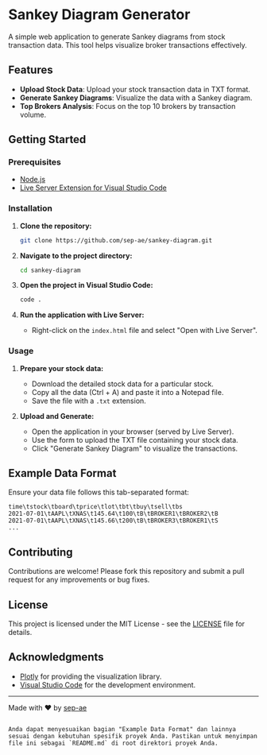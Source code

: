 # Sankey Diagram Generator

A simple web application to generate Sankey diagrams from stock transaction data. This tool helps visualize broker transactions effectively.

## Features

- **Upload Stock Data**: Upload your stock transaction data in TXT format.
- **Generate Sankey Diagrams**: Visualize the data with a Sankey diagram.
- **Top Brokers Analysis**: Focus on the top 10 brokers by transaction volume.

## Getting Started

### Prerequisites

- [Node.js](https://nodejs.org/)
- [Live Server Extension for Visual Studio Code](https://marketplace.visualstudio.com/items?itemName=ritwickdey.LiveServer)

### Installation

1. **Clone the repository:**

   ```bash
   git clone https://github.com/sep-ae/sankey-diagram.git
   ```

2. **Navigate to the project directory:**

   ```bash
   cd sankey-diagram
   ```

3. **Open the project in Visual Studio Code:**

   ```bash
   code .
   ```

4. **Run the application with Live Server:**
   - Right-click on the `index.html` file and select "Open with Live Server".

### Usage

1. **Prepare your stock data:**
   - Download the detailed stock data for a particular stock.
   - Copy all the data (Ctrl + A) and paste it into a Notepad file.
   - Save the file with a `.txt` extension.

2. **Upload and Generate:**
   - Open the application in your browser (served by Live Server).
   - Use the form to upload the TXT file containing your stock data.
   - Click "Generate Sankey Diagram" to visualize the transactions.

## Example Data Format

Ensure your data file follows this tab-separated format:

```
time\tstock\tboard\tprice\tlot\tbt\tbuy\tsell\tbs
2021-07-01\tAAPL\tXNAS\t145.64\t100\tB\tBROKER1\tBROKER2\tB
2021-07-01\tAAPL\tXNAS\t145.66\t200\tB\tBROKER3\tBROKER1\tS
...
```

## Contributing

Contributions are welcome! Please fork this repository and submit a pull request for any improvements or bug fixes.

## License

This project is licensed under the MIT License - see the [LICENSE](LICENSE) file for details.

## Acknowledgments

- [Plotly](https://plotly.com/javascript/sankey-diagram/) for providing the visualization library.
- [Visual Studio Code](https://code.visualstudio.com/) for the development environment.

---

Made with ❤️ by [sep-ae](https://github.com/sep-ae)
```

Anda dapat menyesuaikan bagian "Example Data Format" dan lainnya sesuai dengan kebutuhan spesifik proyek Anda. Pastikan untuk menyimpan file ini sebagai `README.md` di root direktori proyek Anda.

